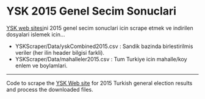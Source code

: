 # YSK 2015 Genel Secim Sonuclari

[YSK web sitesi](https://sonuc.ysk.gov.tr/module/GirisEkrani.jsf)ni 2015 genel secim sonuclari icin scrape etmek ve indirilen dosyalari islemek icin...

- YSKScraper/Data/yskCombined2015.csv : Sandik bazinda birlestirilmis veriler (her ilin header bilgisi farkli).
- YSKScraper/Data/mahalleler2015.csv : Tum Turkiye icin mahalle/koy enlem ve boylamlari.

---

Code to scrape the [YSK Web site](https://sonuc.ysk.gov.tr/module/GirisEkrani.jsf) for 2015 Turkish general election results and process the downloaded files. 
